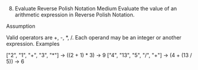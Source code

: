 8. Evaluate Reverse Polish Notation
Medium
Evaluate the value of an arithmetic expression in Reverse Polish Notation.

Assumption

Valid operators are +, -, *, /.
Each operand may be an integer or another expression.
Examples

["2", "1", "+", "3", "*"] -> ((2 + 1) * 3) -> 9
["4", "13", "5", "/", "+"] -> (4 + (13 / 5)) -> 6
